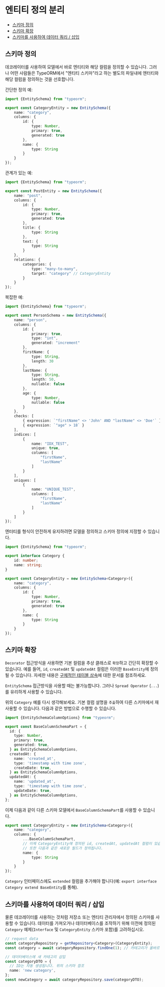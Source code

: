 # 엔티티 정의 분리

- [스키마 정의](#스키마-정의)
- [스키마 확장](#스키마-확장)
- [스키마를 사용하여 데이터 쿼리 / 삽입](#스키마를-사용하여-데이터-쿼리--삽입)

## 스키마 정의

데코레이터를 사용하여 모델에서 바로 엔티티와 해당 컬럼을 정의할 수 있습니다. 그러나 어떤 사람들은 TypeORM에서 "엔티티 스키마"라고 하는 별도의 파일내에 엔터티와 해당 컬럼을 정의하는 것을 선호합니다.

간단한 정의 예:

```ts
import {EntitySchema} from "typeorm";

export const CategoryEntity = new EntitySchema({
    name: "category",
    columns: {
        id: {
            type: Number,
            primary: true,
            generated: true
        },
        name: {
            type: String
        }
    }
});
```

관계가 있는 예:

```ts
import {EntitySchema} from "typeorm";

export const PostEntity = new EntitySchema({
    name: "post",
    columns: {
        id: {
            type: Number,
            primary: true,
            generated: true
        },
        title: {
            type: String
        },
        text: {
            type: String
        }
    },
    relations: {
        categories: {
            type: "many-to-many",
            target: "category" // CategoryEntity
        }
    }
});
```

복잡한 예:

```ts
import {EntitySchema} from "typeorm";

export const PersonSchema = new EntitySchema({
    name: "person",
    columns: {
        id: {
            primary: true,
            type: "int",
            generated: "increment"
        },
        firstName: {
            type: String,
            length: 30
        },
        lastName: {
            type: String,
            length: 50,
            nullable: false
        },
        age: {
            type: Number,
            nullable: false
        }
    },
    checks: [
        { expression: `"firstName" <> 'John' AND "lastName" <> 'Doe'` },
        { expression: `"age" > 18` }
    ],
    indices: [
        {
            name: "IDX_TEST",
            unique: true,
            columns: [
                "firstName",
                "lastName"
            ]
        }
    ],
    uniques: [
        {
            name: "UNIQUE_TEST",
            columns: [
                "firstName",
                "lastName"
            ]
        }
    ]
});
```

엔터티를 형식이 안전하게 유지하려면 모델을 정의하고 스키마 정의에 지정할 수 있습니다.

```ts
import {EntitySchema} from "typeorm";

export interface Category {
    id: number;
    name: string;
}

export const CategoryEntity = new EntitySchema<Category>({
    name: "category",
    columns: {
        id: {
            type: Number,
            primary: true,
            generated: true
        },
        name: {
            type: String
        }
    }
});
```

## 스키마 확장

`Decorator` 접근방식을 사용하면 기본 컬럼을 추상 클래스로 `확장`하고 간단히 확장할 수 있습니다. 예를 들어, `id`, `createdAt` 및 `updatedAt` 컬럼은 이러한 `BaseEntity`에 정의될 수 있습니다. 자세한 내용은 [구체적인 테이블 상속](entity-inheritance.md##구체적인-테이블-상속)에 대한 문서를 참조하세요.

`EntitySchema` 접근방식을 사용할 때는 불가능합니다. 그러나 `Spread Operator` (`...`)를 유리하게 사용할 수 있습니다.

위의 `Category` 예를 다시 생각해보세요. 기본 컬럼 설명을 `추출`하여 다른 스키마에서 재사용할 수 있습니다. 다음과 같은 방법으로 수행할 수 있습니다.

```ts
import {EntitySchemaColumnOptions} from "typeorm";

export const BaseColumnSchemaPart = {
  id: {
    type: Number,
    primary: true,
    generated: true,
  } as EntitySchemaColumnOptions,
  createdAt: {
    name: 'created_at',
    type: 'timestamp with time zone',
    createDate: true,
  } as EntitySchemaColumnOptions,
  updatedAt: {
    name: 'updated_at',
    type: 'timestamp with time zone',
    updateDate: true,
  } as EntitySchemaColumnOptions,
};
```

이제 다음과 같이 다른 스키마 모델에서 `BaseColumnSchemaPart`를 사용할 수 있습니다.

```ts
export const CategoryEntity = new EntitySchema<Category>({
    name: "category",
    columns: {
        ...BaseColumnSchemaPart,
        // 이제 CategoryEntity에 정의된 id, createdAt, updatedAt 컬럼이 있습니다!
        // 또한 다음과 같은 새로운 필드가 정의됩니다.
        name: {
            type: String
        }
    }
});
```

`Category` 인터페이스에도 `extended` 컬럼을 추가해야 합니다(예: `export interface Category extend BaseEntity`를 통해).

## 스키마를 사용하여 데이터 쿼리 / 삽입

물론 데코레이터를 사용하는 것처럼 저장소 또는 엔티티 관리자에서 정의된 스키마를 사용할 수 있습니다. 데이터를 가져오거나 데이터베이스를 조작하기 위해 이전에 정의된 `Category` 예제(`Interface` 및 `CategoryEntity` 스키마 포함)를 고려하십시오.

```ts
// request data
const categoryRepository = getRepository<Category>(CategoryEntity);
const category = await categoryRepository.findOne(1); // 카테고리가 올바르게 입력되었습니다!

// 데이터베이스에 새 카테고리 삽입
const categoryDTO = {
  // ID는 자동 생성됩니다. 위의 스키마 참조
  name: 'new category',
};
const newCategory = await categoryRepository.save(categoryDTO);
```
